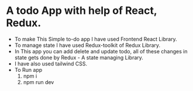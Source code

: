 # A todo App with help of React, Redux.

* To make This Simple to-do app I have used Frontend React Library.
* To manage state I have used Redux-toolkit of Redux Library.
* In This app you can add delete and update todo, all of these changes in state gets done by Redux - A state managing Library.
* I have also used tailwind CSS.
* To Run app
  1. npm i
  2. npm run dev
